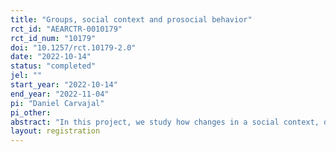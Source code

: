 ```yaml
---
title: "Groups, social context and prosocial behavior"
rct_id: "AEARCTR-0010179"
rct_id_num: "10179"
doi: "10.1257/rct.10179-2.0"
date: "2022-10-14"
status: "completed"
jel: ""
start_year: "2022-10-14"
end_year: "2022-11-04"
pi: "Daniel Carvajal"
pi_other:
abstract: "In this project, we study how changes in a social context, defined as the group composition of a society, affect prosocial behavior among members of that society. The project conducts an experiment that examines how making society more or less familiar to an individual, changes her redistributive allocations towards others. Moreover, we provide evidence of perceived closeness between individuals as the mechanism through which social context affects decisions."
layout: registration
---
```


